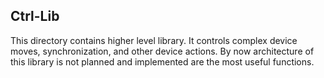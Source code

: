## Ctrl-Lib
This directory contains higher level library. It controls complex device moves, synchronization, and other device actions. By now architecture of this library is not planned and implemented are the most useful functions.
